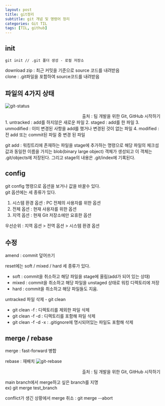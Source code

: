```yaml
---
layout: post
title: git정리
subtitle: git 개념 및 명령어 정리
categories: Git TIL
tags: [TIL, github]
---
```


## init

```terminal
git init // .git 폴더 생성 - 로컬 저장소
```

download zip : 최근 커밋을 기준으로 source 코드를 내려받음  
clone : .git파일을 포함하여 source코드를 내려받음

## 파일의 4가지 상태

![git-status](https://user-images.githubusercontent.com/101408068/222651600-bd3cf396-a10b-4358-b924-bbf0a44f0e4e.png)

<div style="text-align : right">출처 : 팀 개발을 위한 Git, GitHub 시작하기</div>
1. untracked : add를 하지않은 새로운 파일
2. staged : add를 한 파일
3. unmodified : 이미 변경된 사항을 add를 했거나 변경된 것이 없는 파일
4. modified : 전 add 또는 commit된 파일 중 변경 된 파일

git add : 워킹트리에 존재하는 파일을 stage에 추가하는 명령으로 해당 파일의 체크섬 값과 동일한 이름을 가지는 blob(binary large object) 객체가 생성되고 이 객체는 .git/objects에 저장된다. 그리고 stage의 내용은 .git/index에 기록된다.

## config

git config 명령으로 옵션을 보거나 값을 바꿀수 있다.  
git 옵션에는 세 종류가 있다.

1. 시스템 환경 옵션 : PC 전체의 사용자를 위한 옵션
2. 전체 옵션 : 현재 사용자를 위한 옵션
3. 지역 옵션 : 현재 Git 저장소에만 요휴한 옵션

우선순위 : 지역 옵션 > 전역 옵션 > 시스템 환경 옵션

## 수정

amend : commit 덮어쓰기

reset에는 soft / mixed / hard 세 종류가 있다.

- soft : commit을 취소하고 해당 파일을 stage에 올림(add가 되어 있는 상태)
- mixed : commit을 취소하고 해당 파일을 unstaged 상태로 워킹 디렉토리에 저장
- hard : commit을 취소하고 해당 파일들도 지움.

untracked 파일 삭제 - git clean

- git clean -f : 디렉토리를 제외한 파일 삭제
- git clean -f -d : 디렉토리를 포함해 파일 삭제
- git clean -f -d -x : .gitignore에 명시되어있는 파일도 포함해 삭제

## merge / rebase

merge : fast-forward 병합

<!-- <img src="../assets/images/230101/git merge.png"> -->

rebase : 재배치
![git-rebase](https://user-images.githubusercontent.com/101408068/222651101-cd2ffd4d-820e-43a7-af4f-6c7bdea91981.png)

<div style="text-align : right">출처 : 팀 개발을 위한 Git, GitHub 시작하기</div>

main branch에서 merge하고 싶은 branch를 지명  
ex) git merge test_branch

conflict가 생긴 상황에서 merge 취소 : git merge --abort
